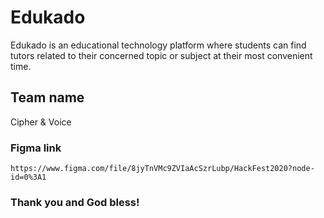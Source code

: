 # Edukado

Edukado is an educational technology platform where students can find tutors related to their concerned topic or subject at their most convenient time.

## Team name
Cipher & Voice

### Figma link
```
https://www.figma.com/file/8jyTnVMc9ZVIaAcSzrLubp/HackFest2020?node-id=0%3A1
```

### Thank you and God bless!
